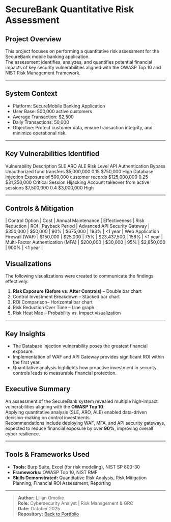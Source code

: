 # SecureBank Quantitative Risk Assessment

## Project Overview
This project focuses on performing a quantitative risk assessment for the SecureBank mobile banking application.  
The assessment identifies, analyzes, and quantifies potential financial impacts of key security vulnerabilities aligned with the OWASP Top 10 and NIST Risk Management Framework.

---

##  System Context
- Platform: SecureMobile Banking Application  
- User Base: 500,000 active customers  
- Average Transaction: $2,500  
- Daily Transactions: 50,000  
- Objective: Protect customer data, ensure transaction integrity, and minimize operational risk.

---

##  Key Vulnerabilities Identified
Vulnerability	Description	SLE	ARO	ALE	Risk Level
API Authentication Bypass	Unauthorized fund transfers 	$5,000,000 	0.15	$750,000 	High
Database Injection	Exposure of 500,000 customer records	$125,000,000 	0.25	$31,250,000 	Critical
Session Hijacking	Account takeover from active sessions 	$7,500,000 	0.4	$3,000,000 	High

---

## Controls & Mitigation
| Control Option | Cost | Annual Maintenance | Effectiveness | Risk Reduction | ROI | Payback Period |
Advanced API Security Gateway | $350,000 | $50,000 | 90% | $675,000 | 193% | <1 year |
Web Application Firewall (WAF) | $150,000 | $25,000 | 75% | $23,437,500 | 156% | <1 year |
Multi-Factor Authentication (MFA) | $200,000 | $30,000 | 95% | $2,850,000 | 900% | <1 year |

## Visualizations
The following visualizations were created to communicate the findings effectively:
1. **Risk Exposure (Before vs. After Controls)** – Double bar chart
2. Control Investment Breakdown – Stacked bar chart  
3. ROI Comparison– Horizontal bar chart  
4. Risk Reduction Over Time – Line graph  
5. Risk Heat Map – Probability vs. Impact visualization  

---

## Key Insights
- The Database Injection vulnerability poses the greatest financial exposure.
- Implementation of WAF and API Gateway provides significant ROI within the first year.
- Quantitative analysis highlights how proactive investment in security controls leads to measurable financial protection.

##  Executive Summary
An assessment of the SecureBank system revealed multiple high-impact vulnerabilities aligning with the **OWASP Top 10**.  
Applying quantitative analysis (SLE, ARO, ALE) enabled data-driven decision-making on control investments.  
Recommendations include deploying WAF, MFA, and API security gateways, expected to reduce financial exposure by over **90%**, improving overall cyber resilience.

---

##  Tools & Frameworks Used
- **Tools:** Burp Suite, Excel (for risk modeling), NIST SP 800-30
- **Frameworks:** OWASP Top 10, NIST RMF
- **Skills Demonstrated:** Quantitative Risk Analysis, Risk Mitigation Planning, Financial ROI Assessment, Reporting

---

> **Author:** Lilian Omoike  
> **Role:** Cybersecurity Analyst | Risk Management & GRC  
> **Date:** October 2025  
> **Repository:** [Back to Portfolio](../..)
